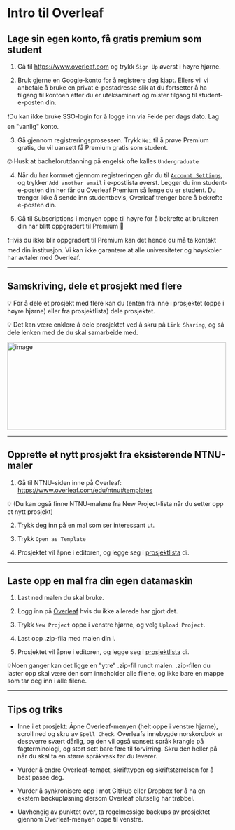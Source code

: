 # Intro til Overleaf

## Lage sin egen konto, få gratis premium som student

1. Gå til https://www.overleaf.com og trykk `Sign Up` øverst i høyre hjørne.

2. Bruk gjerne en Google-konto for å registrere deg kjapt.
   Ellers vil vi anbefale å bruke en privat e-postadresse slik at du fortsetter å ha tilgang til kontoen etter du er uteksaminert og mister tilgang til student-e-posten din.

  ❗Du kan ikke bruke SSO-login for å logge inn via Feide per dags dato. Lag en "vanlig" konto.

3. Gå gjennom registreringsprosessen. Trykk `Nei` til å prøve Premium gratis, du vil uansett få Premium gratis som student.

🤓 Husk at bachelorutdanning på engelsk ofte kalles `Undergraduate`

4. Når du har kommet gjennom registreringen går du til [`Account Settings`](https://www.overleaf.com/user/settings), og trykker `Add another email` i e-postlista øverst. 
Legger du inn student-e-posten din her får du Overleaf Premium så lenge du er student. 
Du trenger ikke å sende inn studentbevis, Overleaf trenger bare å bekrefte e-posten din.

5. Gå til Subscriptions i menyen oppe til høyre for å bekrefte at brukeren din har blitt oppgradert til Premium 🎊

❗Hvis du ikke blir oppgradert til Premium kan det hende du må ta kontakt med din institusjon. 
Vi kan ikke garantere at alle universiteter og høyskoler har avtaler med Overleaf.

---

## Samskriving, dele et prosjekt med flere

💡 For å dele et prosjekt med flere kan du (enten fra inne i prosjektet (oppe i høyre hjørne) eller fra prosjektlista) dele prosjektet.

💡 Det kan være enklere å dele prosjektet ved å skru på `Link Sharing`, og så dele lenken med de du skal samarbeide med.

<img width="500" height="200" alt="image" src="https://github.com/user-attachments/assets/d85e67d1-5d95-451f-996c-359b031f8c8c" />

---

## Opprette et nytt prosjekt fra eksisterende NTNU-maler

1. Gå til NTNU-siden inne på Overleaf: https://www.overleaf.com/edu/ntnu#templates

💡 (Du kan også finne NTNU-malene fra New Project-lista når du setter opp et nytt prosjekt)

2. Trykk deg inn på en mal som ser interessant ut.

3. Trykk `Open as Template`

4. Prosjektet vil åpne i editoren, og legge seg i [prosjektlista](https://www.overleaf.com/project) di.

---

## Laste opp en mal fra din egen datamaskin

1. Last ned malen du skal bruke.

1. Logg inn på [Overleaf](https://www.overleaf.com/) hvis du ikke allerede har gjort det.

2. Trykk `New Project` oppe i venstre hjørne, og velg `Upload Project`.

3. Last opp .zip-fila med malen din i.

4. Prosjektet vil åpne i editoren, og legge seg i [prosjektlista](https://www.overleaf.com/project) di.

💡Noen ganger kan det ligge en "ytre" .zip-fil rundt malen. .zip-filen du laster opp skal være den som inneholder alle filene, 
og ikke bare en mappe som tar deg inn i alle filene.

---

## Tips og triks

- Inne i et prosjekt: Åpne Overleaf-menyen (helt oppe i venstre hjørne), scroll ned og skru av `Spell Check`. 
Overleafs innebygde norskordbok er dessverre svært dårlig, 
og den vil også uansett språk krangle på fagterminologi, og stort sett bare føre til forvirring. 
Skru den heller på når du skal ta en større språkvask før du leverer.

- Vurder å endre Overleaf-temaet, skrifttypen og skriftstørrelsen for å best passe deg.

- Vurder å synkronisere opp i mot GitHub eller Dropbox for å ha en ekstern backupløsning dersom Overleaf plutselig har trøbbel.

- Uavhengig av punktet over, ta regelmessige backups av prosjektet gjennom Overleaf-menyen oppe til venstre.
